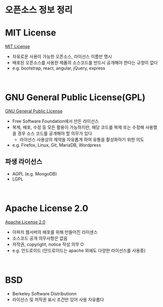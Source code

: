 # 오픈소스 정보 정리

# MIT License
[MIT License](https://www.olis.or.kr/license/Detailselect.do?lType=spdx&lId=1006)
- 자유로운 사용이 가능한 오픈소스, 라이선스 이름만 명시
- 배포된 오픈소스를 사용한 제품의 소스코드를 반드시 공개해야 한다는 규정이 없다
- e.g. bootstrap, react, angular, jQuery, express

<br>

# GNU General Public License(GPL)
[GNU General Public License](https://www.olis.or.kr/license/Detailselect.do?lType=spdx&lId=1004)
- Free Software Foundation에서 만든 라이선스
- 복제, 배포, 수정 등 모든 활용이 가능하지만, 해당 코드를 복제 또는 수정해 사용했을 경우 소스 코드를 공개해야 할 의무가 있다
  -  라이선스 사용상의 제약을 자유롭게 하여 유통을 활성화하기 위한 의도
- e.g. Firefox, Linux, Git, MariaDB, Wordpress
##  파생 라이선스
- AGPL (e.g. MongoDB)
- LGPL 

<br>

# Apache License 2.0
[Apache License 2.0](https://www.olis.or.kr/license/Detailselect.do?lType=spdx&lId=1002)
- 아파치 웹서버의 배포를 위해 만들어진 라이센스
- 소스코드 공개 의무사항은 없음
- 저작권, copyright, notice 작성 의무 O
- e.g. 안드로이드 (안드로이드는 apache 외에도 다양한 라이선스를 사용중)


<br>

# BSD
- Berkeley Software Distributionn <br>
- 라이선스 및 저작권 표시 조건만 있어 사용 자유롭다